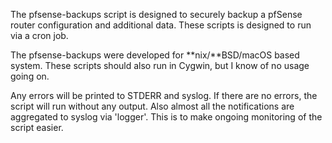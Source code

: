 The pfsense-backups script is designed to securely backup a pfSense router configuration and additional data. These scripts is designed to run via a cron job.

The pfsense-backups were developed for **nix/**BSD/macOS based system. These scripts should also run in Cygwin, but I know of no usage going on.

Any errors will be printed to STDERR and syslog.  If there are no errors, the script will run without any output.   Also almost all the notifications are aggregated to syslog via 'logger'.  This is to make ongoing monitoring of the script easier.